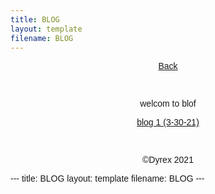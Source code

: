 ```yaml
---
title: BLOG
layout: template
filename: BLOG
--- 
```

<!DOCTYPE html>
<html>
<head>
<style>
body {
  font-family: Arial, sans-serif;
}
</style>
</head>
<body>

<p style="text-align: center;"><a href="https://dyrexfnf.github.io/FNF/">Back</a></p>
<p style="text-align: center;">&nbsp;</p>
<p style="text-align: center;">welcom to blof</p>
<p style="text-align: center;"><a href="https://dyrexfnf.github.io/FNF/BLOGONE">blog 1 (3-30-21)</a></p>
<p style="text-align: center;">&nbsp;</p>
<p style="text-align: center;">&copy;Dyrex 2021</p>

</body>
</html>
---
title: BLOG
layout: template
filename: BLOG
--- 
